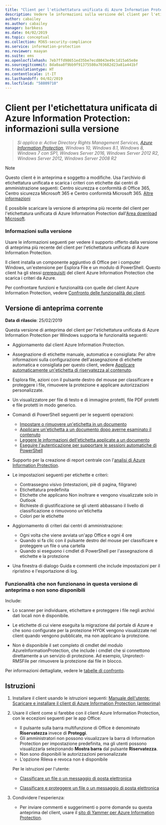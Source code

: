 ```yaml
---
title: "Client per l'etichettatura unificata di Azure Information Protection: informazioni di rilascio versione"
description: Vedere le informazioni sulla versione del client per l'etichettatura unificata di Azure Information Protection per Windows.
author: cabailey
ms.author: cabailey
manager: barbkess
ms.date: 04/02/2019
ms.topic: conceptual
ms.collection: M365-security-compliance
ms.service: information-protection
ms.reviewer: maayan
ms.suite: ems
ms.openlocfilehash: 7eb7ffd98651ed35be7ecd8043e49c1d15a65e8e
ms.sourcegitcommit: 8da0aa8f9bb9f91375580a703682d23a81a441bf
ms.translationtype: HT
ms.contentlocale: it-IT
ms.lasthandoff: 04/02/2019
ms.locfileid: "58809710"
---
```

# <a name="azure-information-protection-unified-labeling-client-version-release-information"></a>Client per l'etichettatura unificata di Azure Information Protection: informazioni sulla versione

>*Si applica a: Active Directory Rights Management Services, [Azure Information Protection](https://azure.microsoft.com/pricing/details/information-protection), Windows 10, Windows 8.1, Windows 8, Windows 7 con SP1, Windows Server 2016, Windows Server 2012 R2, Windows Server 2012, Windows Server 2008 R2*

> [!NOTE]
> Questo client è in anteprima e soggetto a modifiche. Usa l'archivio di etichettatura unificata e scarica i criteri con etichette dai centri di amministrazione seguenti: Centro sicurezza e conformità di Office 365, Centro sicurezza Microsoft 365 e Centro conformità Microsoft 365. [Altre informazioni](/Office365/SecurityCompliance/sensitivity-labels)

È possibile scaricare la versione di anteprima più recente del client per l'etichettatura unificata di Azure Information Protection dall'[Area download Microsoft](https://www.microsoft.com/en-us/download/details.aspx?id=57440).

### <a name="release-information"></a>Informazioni sulla versione

Usare le informazioni seguenti per vedere il supporto offerto dalla versione di anteprima più recente del client per l'etichettatura unificata di Azure Information Protection.

Il client installa un componente aggiuntivo di Office per i computer Windows, un'estensione per Esplora File e un modulo di PowerShell. Questo client ha gli stessi [prerequisiti](../requirements.md) del client Azure Information Protection che scarica i criteri da Azure.

Per confrontare funzioni e funzionalità con quelle del client Azure Information Protection, vedere [Confronto delle funzionalità dei client](use-client.md#feature-comparisons-for-the-clients).

## <a name="current-preview-version"></a>Versione di anteprima corrente

**Data di rilascio**: 25/02/2019

Questa versione di anteprima del client per l'etichettatura unificata di Azure Information Protection per Windows supporta le funzionalità seguenti: 

- Aggiornamento dal client Azure Information Protection.

- Assegnazione di etichette manuale, automatica e consigliata: Per altre informazioni sulla configurazione dell'assegnazione di etichette automatica e consigliata per questo client, vedere [Applicare automaticamente un'etichetta di riservatezza al contenuto](/Office365/SecurityCompliance/apply_sensitivity_label_automatically).

- Esplora file, azioni con il pulsante destro del mouse per classificare e proteggere i file, rimuovere la protezione e applicare autorizzazioni personalizzate.

- Un visualizzatore per file di testo e di immagine protetti, file PDF protetti e file protetti in modo generico.

- Comandi di PowerShell seguenti per le seguenti operazioni:
    - [Impostare o rimuovere un'etichetta in un documento](/powershell/module/azureinformationprotection/set-aipfilelabel)
    - [Applicare un'etichetta a un documento dopo averne esaminato il contenuto](/powershell/module/azureinformationprotection/set-aipfileclassification)
    - [Leggere le informazioni dell'etichetta applicate a un documento](/powershell/module/azureinformationprotection/get-aipfilestatus)
    - [Eseguire l'autenticazione per supportare le sessioni automatiche di PowerShell](/powershell/module/azureinformationprotection/set-aipauthentication)

- Supporto per la creazione di report centrale con l'[analisi di Azure Information Protection](../reports-aip.md).

- Le impostazioni seguenti per etichette e criteri:
    - Contrassegno visivo (intestazioni, piè di pagina, filigrane)
    - Etichettatura predefinita
    - Etichette che applicano Non inoltrare e vengono visualizzate solo in Outlook
    - Richieste di giustificazione se gli utenti abbassano il livello di classificazione o rimuovono un'etichetta
    - Colori per le etichette

- Aggiornamento di criteri dai centri di amministrazione:
    - Ogni volta che viene avviata un'app Office e ogni 4 ore
    - Quando si fa clic con il pulsante destro del mouse per classificare e proteggere un file o una cartella
    - Quando si eseguono i cmdlet di PowerShell per l'assegnazione di etichette e la protezione

- Una finestra di dialogo Guida e commenti che include impostazioni per il ripristino e l'esportazione di log.

### <a name="features-that-do-not-work-in-this-preview-version-or-are-not-available"></a>Funzionalità che non funzionano in questa versione di anteprima o non sono disponibili

Include:

- Lo scanner per individuare, etichettare e proteggere i file negli archivi dati locali non è disponibile.

- Le etichette di cui viene eseguita la migrazione dal portale di Azure e che sono configurate per la protezione HYOK vengono visualizzate nel client quando vengono pubblicate, ma non applicano la protezione.

- Non è disponibile il set completo di cmdlet del modulo AzureInformationProtection, che include i cmdlet che si connettono direttamente a un servizio di protezione. Ad esempio, Unprotect-RMSFile per rimuovere la protezione dai file in blocco.

Per informazioni dettagliate, vedere le [tabelle di confronto](use-client.md#feature-comparisons-for-the-clients).

## <a name="instructions"></a>Istruzioni

1. Installare il client usando le istruzioni seguenti: [Manuale dell'utente: Scaricare e installare il client di Azure Information Protection (anteprima)](install-unifiedlabelingclient-app.md) 

2. Usare il client come si farebbe con il client Azure Information Protection, con le eccezioni seguenti per le app Office:
    - Il pulsante sulla barra multifunzione di Office è denominato **Riservatezza** invece di **Proteggi**.
    - Gli amministratori non possono visualizzare la barra di Information Protection per impostazione predefinita, ma gli utenti possono visualizzarla selezionando **Mostra barra** dal pulsante **Riservatezza**. 
    - Non sono disponibili le autorizzazioni personalizzate
    - L'opzione Rileva e revoca non è disponibile
    
    Per le istruzioni per l'utente:
    
    - [Classificare un file o un messaggio di posta elettronica](client-classify.md) 
    
    - [Classificare e proteggere un file o un messaggio di posta elettronica](client-classify-protect.md)

3. Condividere l'esperienza: 
    
    - Per inviare commenti e suggerimenti o porre domande su questa anteprima del client, usare il [sito di Yammer per Azure Information Protection](https://www.yammer.com/AskIPTeam).
